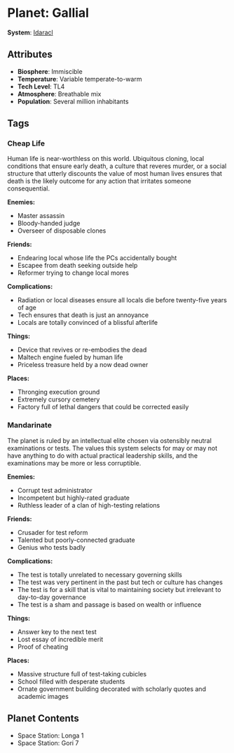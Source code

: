 # Planet: Gallial

**System**: [Idaracl](../systems/Idaracl.md)

## Attributes
- **Biosphere**: Immiscible
- **Temperature**: Variable temperate-to-warm
- **Tech Level**: TL4
- **Atmosphere**: Breathable mix
- **Population**: Several million inhabitants

## Tags

### Cheap Life

Human life is near-worthless on this world. Ubiquitous cloning, local conditions that ensure early death, a culture that reveres murder, or a social structure that utterly discounts the value of most human lives ensures that death is the likely outcome for any action that irritates someone consequential.

**Enemies:**
- Master assassin
- Bloody-handed judge
- Overseer of disposable clones

**Friends:**
- Endearing local whose life the PCs accidentally bought
- Escapee from death seeking outside help
- Reformer trying to change local mores

**Complications:**
- Radiation or local diseases ensure all locals die before twenty-five years of age
- Tech ensures that death is just an annoyance
- Locals are totally convinced of a blissful afterlife

**Things:**
- Device that revives or re-embodies the dead
- Maltech engine fueled by human life
- Priceless treasure held by a now dead owner

**Places:**
- Thronging execution ground
- Extremely cursory cemetery
- Factory full of lethal dangers that could be corrected easily

### Mandarinate

The planet is ruled by an intellectual elite chosen via ostensibly neutral examinations or tests. The values this system selects for may or may not have anything to do with actual practical leadership skills, and the examinations may be more or less corruptible.

**Enemies:**
- Corrupt test administrator
- Incompetent but highly-rated graduate
- Ruthless leader of a clan of high-testing relations

**Friends:**
- Crusader for test reform
- Talented but poorly-connected graduate
- Genius who tests badly

**Complications:**
- The test is totally unrelated to necessary governing skills
- The test was very pertinent in the past but tech or culture has changes
- The test is for a skill that is vital to maintaining society but irrelevant to day-to-day governance
- The test is a sham and passage is based on wealth or influence

**Things:**
- Answer key to the next test
- Lost essay of incredible merit
- Proof of cheating

**Places:**
- Massive structure full of test-taking cubicles
- School filled with desperate students
- Ornate government building decorated with scholarly quotes and academic images
## Planet Contents
- Space Station: Longa 1
- Space Station: Gori 7

